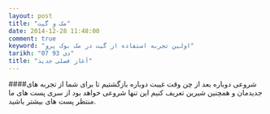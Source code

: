 ```yaml
---
layout: post
title: "مک و گیت"
date: 2014-12-28 11:48:00
comment: true
keyword: "اولین تجربه استفاده از گیت در مک بوک پرو"
tarikh: "07 دی 93"
title: "آغاز فصلی جدید"
---
```

####شروعی دوباره
بعد از چن وقت غیبت دوباره بازگشتیم تا برای شما از تجربه های جدیدمان و همچنین شیرین  تعریف کنیم
این تنها شروعی خواهد بود از سری پست های ما
منتظر پست های بیشتر باشید.